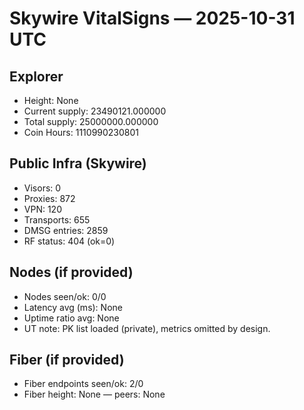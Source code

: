 # Skywire VitalSigns — 2025-10-31 UTC

## Explorer
- Height: None
- Current supply: 23490121.000000
- Total supply: 25000000.000000
- Coin Hours: 1110990230801

## Public Infra (Skywire)
- Visors: 0
- Proxies: 872
- VPN: 120
- Transports: 655
- DMSG entries: 2859
- RF status: 404 (ok=0)

## Nodes (if provided)
- Nodes seen/ok: 0/0
- Latency avg (ms): None
- Uptime ratio avg: None
- UT note: PK list loaded (private), metrics omitted by design.

## Fiber (if provided)
- Fiber endpoints seen/ok: 2/0
- Fiber height: None — peers: None
